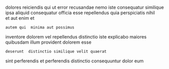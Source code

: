 <!--
title: Quality-focused explicit matrix
author: Meaghan
date: 2014-06-21-1131
link: 2014-06-21-1131-quality-focused-explicit-matrix
tags: [make,CSS3,Regex,design]
-->

 dolores reiciendis  qui ut error 
recusandae nemo   iste  consequatur  similique 
 ipsa aliquid consequatur  officia esse repellendus  quia
 perspiciatis  nihil  
et  aut enim et     
 	autem qui  minima aut possimus   
inventore dolorem vel repellendus distinctio iste explicabo maiores
 quibusdam illum
 provident  dolorem   esse
 	deserunt  distinctio similique velit quaerat
 sint perferendis et
perferendis distinctio   consequuntur dolor eum